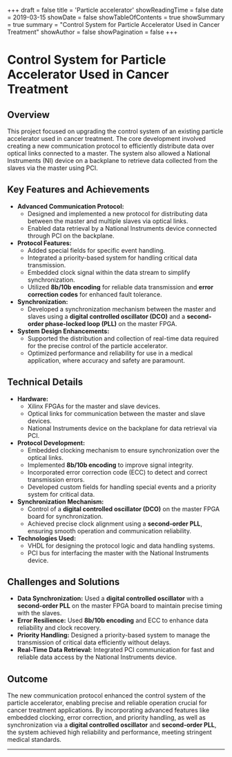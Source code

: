 +++
draft = false
title = 'Particle accelerator'
showReadingTime = false
date =  2019-03-15
showDate = false
showTableOfContents = true
showSummary = true
summary = "Control System for Particle Accelerator Used in Cancer Treatment"
showAuthor = false
showPagination =  false
+++


# Control System for Particle Accelerator Used in Cancer Treatment

## Overview
This project focused on upgrading the control system of an existing particle accelerator used in cancer treatment. The core development involved creating a new communication protocol to efficiently distribute data over optical links connected to a master. The system also allowed a National Instruments (NI) device on a backplane to retrieve data collected from the slaves via the master using PCI.

## Key Features and Achievements
- **Advanced Communication Protocol:**
  - Designed and implemented a new protocol for distributing data between the master and multiple slaves via optical links.
  - Enabled data retrieval by a National Instruments device connected through PCI on the backplane.
- **Protocol Features:**
  - Added special fields for specific event handling.
  - Integrated a priority-based system for handling critical data transmission.
  - Embedded clock signal within the data stream to simplify synchronization.
  - Utilized **8b/10b encoding** for reliable data transmission and **error correction codes** for enhanced fault tolerance.
- **Synchronization:**
  - Developed a synchronization mechanism between the master and slaves using a **digital controlled oscillator (DCO)** and a **second-order phase-locked loop (PLL)** on the master FPGA.
- **System Design Enhancements:**
  - Supported the distribution and collection of real-time data required for the precise control of the particle accelerator.
  - Optimized performance and reliability for use in a medical application, where accuracy and safety are paramount.

## Technical Details
- **Hardware:**
  - Xilinx FPGAs for the master and slave devices.
  - Optical links for communication between the master and slave devices.
  - National Instruments device on the backplane for data retrieval via PCI.
- **Protocol Development:**
  - Embedded clocking mechanism to ensure synchronization over the optical links.
  - Implemented **8b/10b encoding** to improve signal integrity.
  - Incorporated error correction code (ECC) to detect and correct transmission errors.
  - Developed custom fields for handling special events and a priority system for critical data.
- **Synchronization Mechanism:**
  - Control of a **digital controlled oscillator (DCO)** on the master FPGA board for synchronization.
  - Achieved precise clock alignment using a **second-order PLL**, ensuring smooth operation and communication reliability.
- **Technologies Used:**
  - VHDL for designing the protocol logic and data handling systems.
  - PCI bus for interfacing the master with the National Instruments device.

## Challenges and Solutions
- **Data Synchronization:** Used a **digital controlled oscillator** with a **second-order PLL** on the master FPGA board to maintain precise timing with the slaves.
- **Error Resilience:** Used **8b/10b encoding** and ECC to enhance data reliability and clock recovery.
- **Priority Handling:** Designed a priority-based system to manage the transmission of critical data efficiently without delays.
- **Real-Time Data Retrieval:** Integrated PCI communication for fast and reliable data access by the National Instruments device.

## Outcome
The new communication protocol enhanced the control system of the particle accelerator, enabling precise and reliable operation crucial for cancer treatment applications. By incorporating advanced features like embedded clocking, error correction, and priority handling, as well as synchronization via a **digital controlled oscillator** and **second-order PLL**, the system achieved high reliability and performance, meeting stringent medical standards.

---

